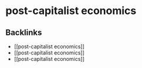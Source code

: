 # post-capitalist economics



<a id="org1af60d0"></a>

## Backlinks

-   [[post-capitalist economics]]
-   [[post-capitalist economics]]
-   [[post-capitalist economics]]
